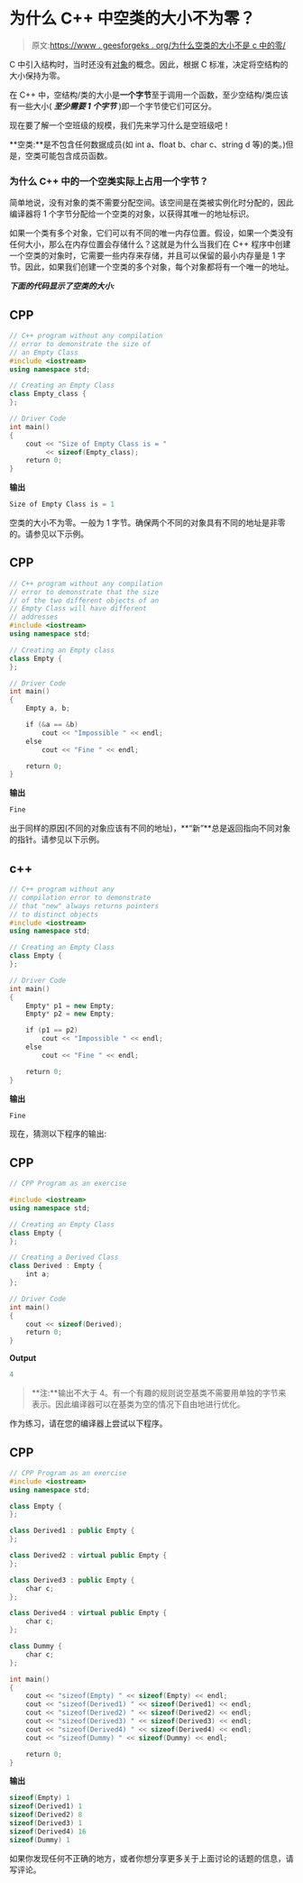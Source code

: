 # 为什么 C++ 中空类的大小不为零？

> 原文:[https://www . geesforgeks . org/为什么空类的大小不是 c 中的零/](https://www.geeksforgeeks.org/why-is-the-size-of-an-empty-class-not-zero-in-c/)

C 中引入结构时，当时还没有[对象](https://www.geeksforgeeks.org/c-classes-and-objects/)的概念。因此，根据 C 标准，决定将空结构的大小保持为零。

在 C++ 中，空结构/类的大小是**一个字节**至于调用一个函数，至少空结构/类应该有一些大小( ***至少需要 1 个字节*** )即一个字节使它们可区分。

现在要了解一个空班级的规模，我们先来学习什么是空班级吧！

**空类:**是不包含任何数据成员(如 int a、float b、char c、string d 等)的类。)但是，空类可能包含成员函数。

### **为什么 C++ 中的一个空类实际上占用一个字节？**

简单地说，没有对象的类不需要分配空间。该空间是在类被实例化时分配的，因此编译器将 1 个字节分配给一个空类的对象，以获得其唯一的地址标识。

如果一个类有多个对象，它们可以有不同的唯一内存位置。假设，如果一个类没有任何大小，那么在内存位置会存储什么？这就是为什么当我们在 C++ 程序中创建一个空类的对象时，它需要一些内存来存储，并且可以保留的最小内存量是 1 字节。因此，如果我们创建一个空类的多个对象，每个对象都将有一个唯一的地址。

***下面的代码显示了空类的大小:***

## CPP

```cpp
// C++ program without any compilation
// error to demonstrate the size of
// an Empty Class
#include <iostream>
using namespace std;

// Creating an Empty Class
class Empty_class {
};

// Driver Code
int main()
{
    cout << "Size of Empty Class is = "
         << sizeof(Empty_class);
    return 0;
}
```

**输出**

```cpp
Size of Empty Class is = 1
```

空类的大小不为零。一般为 1 字节。确保两个不同的对象具有不同的地址是非零的。请参见以下示例。

## CPP

```cpp
// C++ program without any compilation
// error to demonstrate that the size
// of the two different objects of an
// Empty Class will have different
// addresses
#include <iostream>
using namespace std;

// Creating an Empty class
class Empty {
};

// Driver Code
int main()
{
    Empty a, b;

    if (&a == &b)
        cout << "Impossible " << endl;
    else
        cout << "Fine " << endl;

    return 0;
}
```

**输出**

```cpp
Fine 
```

出于同样的原因(不同的对象应该有不同的地址)，**“新”**总是返回指向不同对象的指针。请参见以下示例。

## c++

```cpp
// C++ program without any
// compilation error to demonstrate
// that "new" always returns pointers
// to distinct objects
#include <iostream>
using namespace std;

// Creating an Empty Class
class Empty {
};

// Driver Code
int main()
{
    Empty* p1 = new Empty;
    Empty* p2 = new Empty;

    if (p1 == p2)
        cout << "Impossible " << endl;
    else
        cout << "Fine " << endl;

    return 0;
}
```

**输出**

```cpp
Fine 
```

现在，猜测以下程序的输出:

## CPP

```cpp
// CPP Program as an exercise

#include <iostream>
using namespace std;

// Creating an Empty Class
class Empty {
};

// Creating a Derived Class
class Derived : Empty {
    int a;
};

// Driver Code
int main()
{
    cout << sizeof(Derived);
    return 0;
}
```

**Output**

```cpp
4
```

> **注:**输出不大于 4。有一个有趣的规则说空基类不需要用单独的字节来表示。因此编译器可以在基类为空的情况下自由地进行优化。

作为练习，请在您的编译器上尝试以下程序。

## CPP

```cpp
// CPP Program as an exercise
#include <iostream>
using namespace std;

class Empty {
};

class Derived1 : public Empty {
};

class Derived2 : virtual public Empty {
};

class Derived3 : public Empty {
    char c;
};

class Derived4 : virtual public Empty {
    char c;
};

class Dummy {
    char c;
};

int main()
{
    cout << "sizeof(Empty) " << sizeof(Empty) << endl;
    cout << "sizeof(Derived1) " << sizeof(Derived1) << endl;
    cout << "sizeof(Derived2) " << sizeof(Derived2) << endl;
    cout << "sizeof(Derived3) " << sizeof(Derived3) << endl;
    cout << "sizeof(Derived4) " << sizeof(Derived4) << endl;
    cout << "sizeof(Dummy) " << sizeof(Dummy) << endl;

    return 0;
}
```

**输出**

```cpp
sizeof(Empty) 1
sizeof(Derived1) 1
sizeof(Derived2) 8
sizeof(Derived3) 1
sizeof(Derived4) 16
sizeof(Dummy) 1
```

如果你发现任何不正确的地方，或者你想分享更多关于上面讨论的话题的信息，请写评论。